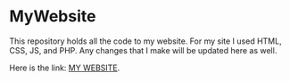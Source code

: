 # MyWebsite

This repository holds all the code to my website. 
For my site I used HTML, CSS, JS, and PHP. Any changes that
I make will be updated here as well. 

Here is the link:
[MY WEBSITE](http://cruzchristopher.com/).


